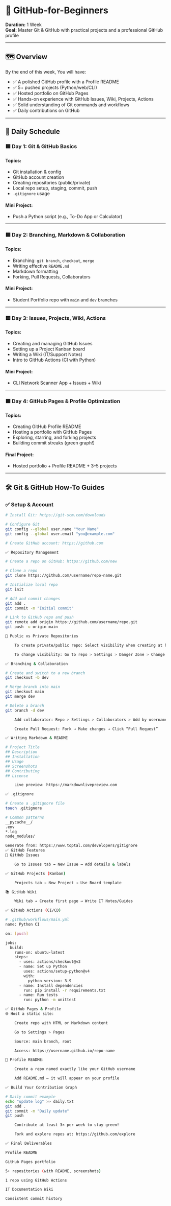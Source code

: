 # 🚀     GitHub-for-Beginners

**Duration:** 1 Week  
**Goal:** Master Git & GitHub with practical projects and a professional GitHub profile

---

## 🗺️ Overview

By the end of this week, You will have:

- ✅ A polished GitHub profile with a Profile README
- ✅ 5+ pushed projects (Python/web/CLI)
- ✅ Hosted portfolio on GitHub Pages
- ✅ Hands-on experience with GitHub Issues, Wiki, Projects, Actions
- ✅ Solid understanding of Git commands and workflows
- ✅ Daily contributions on GitHub

---

## 📆 Daily Schedule

### 🟩 **Day 1: Git & GitHub Basics**

#### Topics:
- Git installation & config
- GitHub account creation
- Creating repositories (public/private)
- Local repo setup, staging, commit, push
- `.gitignore` usage

#### Mini Project:
- Push a Python script (e.g., To-Do App or Calculator)

---

### 🟦 **Day 2: Branching, Markdown & Collaboration**

#### Topics:
- Branching: `git branch`, `checkout`, `merge`
- Writing effective `README.md`
- Markdown formatting
- Forking, Pull Requests, Collaborators

#### Mini Project:
- Student Portfolio repo with `main` and `dev` branches

---

### 🟨 **Day 3: Issues, Projects, Wiki, Actions**

#### Topics:
- Creating and managing GitHub Issues
- Setting up a Project Kanban board
- Writing a Wiki (IT/Support Notes)
- Intro to GitHub Actions (CI with Python)

#### Mini Project:
- CLI Network Scanner App + Issues + Wiki

---

### 🟧 **Day 4: GitHub Pages & Profile Optimization**

#### Topics:
- Creating GitHub Profile README
- Hosting a portfolio with GitHub Pages
- Exploring, starring, and forking projects
- Building commit streaks (green graph!)

#### Final Project:
- Hosted portfolio + Profile README + 3–5 projects

---

## 🛠️ Git & GitHub How-To Guides

### ✅ Setup & Account

```bash
# Install Git: https://git-scm.com/downloads

# Configure Git
git config --global user.name "Your Name"
git config --global user.email "you@example.com"

# Create GitHub account: https://github.com

✅ Repository Management

# Create a repo on GitHub: https://github.com/new

# Clone a repo
git clone https://github.com/username/repo-name.git

# Initialize local repo
git init

# Add and commit changes
git add .
git commit -m "Initial commit"

# Link to GitHub repo and push
git remote add origin https://github.com/username/repo.git
git push -u origin main

🔐 Public vs Private Repositories

    To create private/public repo: Select visibility when creating at https://github.com/new

    To change visibility: Go to repo > Settings > Danger Zone > Change Visibility

✅ Branching & Collaboration

# Create and switch to a new branch
git checkout -b dev

# Merge branch into main
git checkout main
git merge dev

# Delete a branch
git branch -d dev

    Add collaborator: Repo > Settings > Collaborators > Add by username

    Create Pull Request: Fork → Make changes → Click “Pull Request”

✅ Writing Markdown & README

# Project Title
## Description
## Installation
## Usage
## Screenshots
## Contributing
## License

    Live preview: https://markdownlivepreview.com

✅ .gitignore

# Create a .gitignore file
touch .gitignore

# Common patterns
__pycache__/
.env
*.log
node_modules/

Generate from: https://www.toptal.com/developers/gitignore
✅ GitHub Features
🐞 GitHub Issues

    Go to Issues tab → New Issue → Add details & labels

✅ GitHub Projects (Kanban)

    Projects tab → New Project → Use Board template

📚 GitHub Wiki

    Wiki tab → Create first page → Write IT Notes/Guides

✅ GitHub Actions (CI/CD)

# .github/workflows/main.yml
name: Python CI

on: [push]

jobs:
  build:
    runs-on: ubuntu-latest
    steps:
      - uses: actions/checkout@v3
      - name: Set up Python
        uses: actions/setup-python@v4
        with:
          python-version: 3.9
      - name: Install dependencies
        run: pip install -r requirements.txt
      - name: Run tests
        run: python -m unittest

✅ GitHub Pages & Profile
🌐 Host a static site:

    Create repo with HTML or Markdown content

    Go to Settings > Pages

    Source: main branch, root

    Access: https://username.github.io/repo-name

👤 Profile README:

    Create a repo named exactly like your GitHub username

    Add README.md — it will appear on your profile

✅ Build Your Contribution Graph

# Daily commit example
echo "update log" >> daily.txt
git add .
git commit -m "Daily update"
git push

    Contribute at least 3× per week to stay green!

    Fork and explore repos at: https://github.com/explore

✅ Final Deliverables

Profile README

GitHub Pages portfolio

5+ repositories (with README, screenshots)

1 repo using GitHub Actions

IT Documentation Wiki

Consistent commit history

